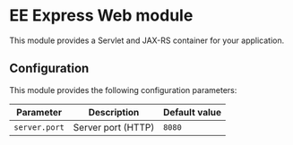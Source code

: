 # EE Express Web module

This module provides a Servlet and JAX-RS container for your application.

## Configuration

This module provides the following configuration parameters:

| Parameter     | Description        | Default value |
|---------------|--------------------|---------------|
| `server.port` | Server port (HTTP) | `8080`        |